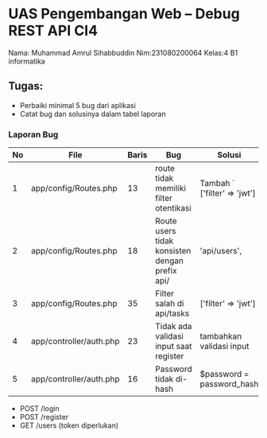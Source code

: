 # UAS Pengembangan Web – Debug REST API CI4
Nama: Muhammad Amrul Sihabbuddin 
Nim:231080200064
Kelas:4 B1 informatika 

## Tugas:
- Perbaiki minimal 5 bug dari aplikasi
- Catat bug dan solusinya dalam tabel laporan

### Laporan Bug
| No | File                     | Baris | Bug                        | Solusi                          |
|----|--------------------------|-------|-----------------------------|----------------------------------|
| 1 | app/config/Routes.php | 13 |route tidak memiliki filter otentikasi| Tambah ` ['filter' => 'jwt']
| 2 | app/config/Routes.php | 18 |Route users tidak konsisten dengan prefix api/| 'api/users',  |
| 3 | app/config/Routes.php | 35 |Filter salah di api/tasks |  ['filter' => 'jwt']|
| 4 | app/controller/auth.php |23|Tidak ada validasi input saat register | tambahkan validasi input|
| 5 | app/controller/auth.php |16|Password tidak di-hash |$password = password_hash|

- POST /login
- POST /register
- GET /users (token diperlukan)
